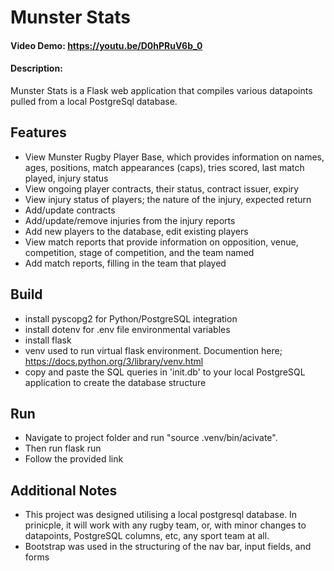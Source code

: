 # Munster Stats
#### Video Demo: https://youtu.be/D0hPRuV6b_0
#### Description: 
Munster Stats is a Flask web application that compiles various datapoints pulled from a local PostgreSql database. 

## Features

* View Munster Rugby Player Base, which provides information on names, ages, positions, match appearances (caps), tries scored, last match played, injury status
* View ongoing player contracts, their status, contract issuer, expiry
* View injury status of players; the nature of the injury, expected return
* Add/update contracts
* Add/update/remove injuries from the injury reports
* Add new players to the database, edit existing players
* View match reports that provide information on opposition, venue, competition, stage of competition, and the team named
* Add match reports, filling in the team that played

## Build

* install pyscopg2 for Python/PostgreSQL integration
* install dotenv for .env file environmental variables
* install flask
* venv used to run virtual flask environment. Documention here; https://docs.python.org/3/library/venv.html
* copy and paste the SQL queries in 'init.db' to your local PostgreSQL application to create the database structure 

## Run 

* Navigate to project folder and run "source .venv/bin/acivate". 
* Then run flask run
* Follow the provided link

## Additional Notes

* This project was designed utilising a local postgresql database. In prinicple, it will work with any rugby team, or, with minor changes to datapoints, PostgreSQL columns, etc, any sport team at all.
* Bootstrap was used in the structuring of the nav bar, input fields, and forms